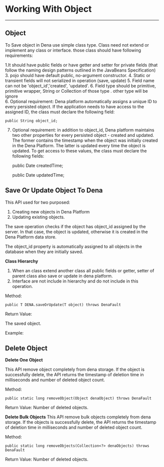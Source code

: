 # Working With Object #

----------

## Object ##
To Save object in Dena use simple class type. Class need not extend or implement any class or interface. those class should have following requirements:

1.It should have public fields or have getter and setter for private fields (that follow the naming design patterns outlined in the JavaBeans Specification)
3. pojo should have default public, no-argument constructor. 
4. Static or transient fields will not serialized in operation (save, update)
5. Field name can not be 'object_id','created', 'updated'.
6. Field type should be primitive, primitive wrapper, String or Collection of those type . other type will be ignore  
6. Optional requirement: Dena platform automatically assigns a unique ID to every persisted object. If the application needs to have access to the assigned ID, the class must declare the following field: 

    public String object_id;

7. Optional requirement: in addition to object_id, Dena platform maintains two other properties for every persisted object - created and updated. The former contains the timestamp when the object was initially created in the Dena Platform. The latter is updated every time the object is updated. To get access to these values, the class must declare the following fields:
 
    public Date createdTime;

    public Date updatedTime;  
    

## Save Or Update Object To Dena ##

This API used for two purposed:

1. Creating new objects in Dena Platform
2. Updating existing objects.
 

The save operation checks if the object has object_id assigned by the server. In that case, the object is updated, otherwise it is created in the Dena Platform data store. 

The object_id property is automatically assigned to all objects in the database when they are initially saved. 

**Class Hierarchy**

1. When an class extend another class all public fields or getter, setter of parent class also save or update in dena platform.
2. Interface are not include in hierarchy and do not include in this operation.


Method:

    public T DENA.saveOrUpdate(T object) throws DenaFault

Return Value:

The saved object.

Example:
       

## Delete Object ##


**Delete One Object** 

This API remove object completely from dena storage. If the object is successfully delete, the API returns the timestamp of deletion time in milliseconds and number of deleted object count.


Method: 

    public static long removeObject(Object denaObject) throws DenaFault

Return Value:
  Number of deleted objects.

**Delete Bulk Objects**
This API remove bulk objects completely from dena storage. If the objects is successfully delete, the API returns the timestamp of deletion time in milliseconds and number of deleted object count.

Method: 

    public static long removeObjects(Collection<?> denaObjects) throws DenaFault

Return Value:
  Number of deleted objects.





